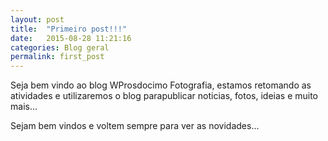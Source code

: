 ```yaml
---
layout: post
title:  "Primeiro post!!!"
date:   2015-08-28 11:21:16
categories: Blog geral
permalink: first_post
---
```


Seja bem vindo ao blog WProsdocimo Fotografia, estamos retomando as atividades e utilizaremos o blog parapublicar noticias, fotos, ideias e muito mais...

Sejam bem vindos e voltem sempre para ver as novidades...